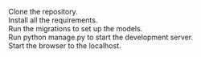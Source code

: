 Clone the repository. \
Install all the requirements.\
Run the migrations to set up the models.\
Run python manage.py to start the development server.\
Start the browser to the localhost.

